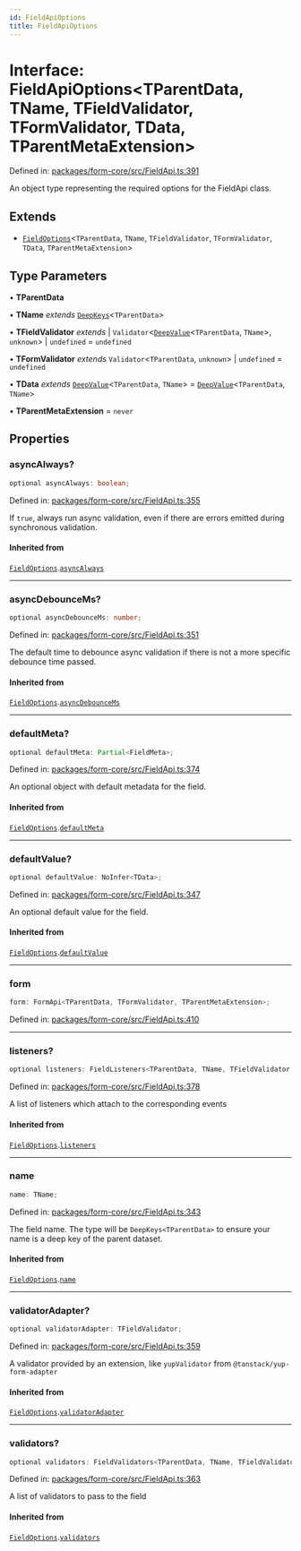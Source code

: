 ```yaml
---
id: FieldApiOptions
title: FieldApiOptions
---
```


# Interface: FieldApiOptions\<TParentData, TName, TFieldValidator, TFormValidator, TData, TParentMetaExtension\>

Defined in: [packages/form-core/src/FieldApi.ts:391](https://github.com/TanStack/form/blob/main/packages/form-core/src/FieldApi.ts#L391)

An object type representing the required options for the FieldApi class.

## Extends

- [`FieldOptions`](fieldoptions.md)\<`TParentData`, `TName`, `TFieldValidator`, `TFormValidator`, `TData`, `TParentMetaExtension`\>

## Type Parameters

• **TParentData**

• **TName** *extends* [`DeepKeys`](../type-aliases/deepkeys.md)\<`TParentData`\>

• **TFieldValidator** *extends* 
  \| `Validator`\<[`DeepValue`](../type-aliases/deepvalue.md)\<`TParentData`, `TName`\>, `unknown`\>
  \| `undefined` = `undefined`

• **TFormValidator** *extends* `Validator`\<`TParentData`, `unknown`\> \| `undefined` = `undefined`

• **TData** *extends* [`DeepValue`](../type-aliases/deepvalue.md)\<`TParentData`, `TName`\> = [`DeepValue`](../type-aliases/deepvalue.md)\<`TParentData`, `TName`\>

• **TParentMetaExtension** = `never`

## Properties

### asyncAlways?

```ts
optional asyncAlways: boolean;
```

Defined in: [packages/form-core/src/FieldApi.ts:355](https://github.com/TanStack/form/blob/main/packages/form-core/src/FieldApi.ts#L355)

If `true`, always run async validation, even if there are errors emitted during synchronous validation.

#### Inherited from

[`FieldOptions`](fieldoptions.md).[`asyncAlways`](FieldOptions.md#asyncalways)

***

### asyncDebounceMs?

```ts
optional asyncDebounceMs: number;
```

Defined in: [packages/form-core/src/FieldApi.ts:351](https://github.com/TanStack/form/blob/main/packages/form-core/src/FieldApi.ts#L351)

The default time to debounce async validation if there is not a more specific debounce time passed.

#### Inherited from

[`FieldOptions`](fieldoptions.md).[`asyncDebounceMs`](FieldOptions.md#asyncdebouncems)

***

### defaultMeta?

```ts
optional defaultMeta: Partial<FieldMeta>;
```

Defined in: [packages/form-core/src/FieldApi.ts:374](https://github.com/TanStack/form/blob/main/packages/form-core/src/FieldApi.ts#L374)

An optional object with default metadata for the field.

#### Inherited from

[`FieldOptions`](fieldoptions.md).[`defaultMeta`](FieldOptions.md#defaultmeta)

***

### defaultValue?

```ts
optional defaultValue: NoInfer<TData>;
```

Defined in: [packages/form-core/src/FieldApi.ts:347](https://github.com/TanStack/form/blob/main/packages/form-core/src/FieldApi.ts#L347)

An optional default value for the field.

#### Inherited from

[`FieldOptions`](fieldoptions.md).[`defaultValue`](FieldOptions.md#defaultvalue)

***

### form

```ts
form: FormApi<TParentData, TFormValidator, TParentMetaExtension>;
```

Defined in: [packages/form-core/src/FieldApi.ts:410](https://github.com/TanStack/form/blob/main/packages/form-core/src/FieldApi.ts#L410)

***

### listeners?

```ts
optional listeners: FieldListeners<TParentData, TName, TFieldValidator, TFormValidator, TData, TParentMetaExtension>;
```

Defined in: [packages/form-core/src/FieldApi.ts:378](https://github.com/TanStack/form/blob/main/packages/form-core/src/FieldApi.ts#L378)

A list of listeners which attach to the corresponding events

#### Inherited from

[`FieldOptions`](fieldoptions.md).[`listeners`](FieldOptions.md#listeners)

***

### name

```ts
name: TName;
```

Defined in: [packages/form-core/src/FieldApi.ts:343](https://github.com/TanStack/form/blob/main/packages/form-core/src/FieldApi.ts#L343)

The field name. The type will be `DeepKeys<TParentData>` to ensure your name is a deep key of the parent dataset.

#### Inherited from

[`FieldOptions`](fieldoptions.md).[`name`](FieldOptions.md#name)

***

### validatorAdapter?

```ts
optional validatorAdapter: TFieldValidator;
```

Defined in: [packages/form-core/src/FieldApi.ts:359](https://github.com/TanStack/form/blob/main/packages/form-core/src/FieldApi.ts#L359)

A validator provided by an extension, like `yupValidator` from `@tanstack/yup-form-adapter`

#### Inherited from

[`FieldOptions`](fieldoptions.md).[`validatorAdapter`](FieldOptions.md#validatoradapter)

***

### validators?

```ts
optional validators: FieldValidators<TParentData, TName, TFieldValidator, TFormValidator, TData, TParentMetaExtension>;
```

Defined in: [packages/form-core/src/FieldApi.ts:363](https://github.com/TanStack/form/blob/main/packages/form-core/src/FieldApi.ts#L363)

A list of validators to pass to the field

#### Inherited from

[`FieldOptions`](fieldoptions.md).[`validators`](FieldOptions.md#validators)
